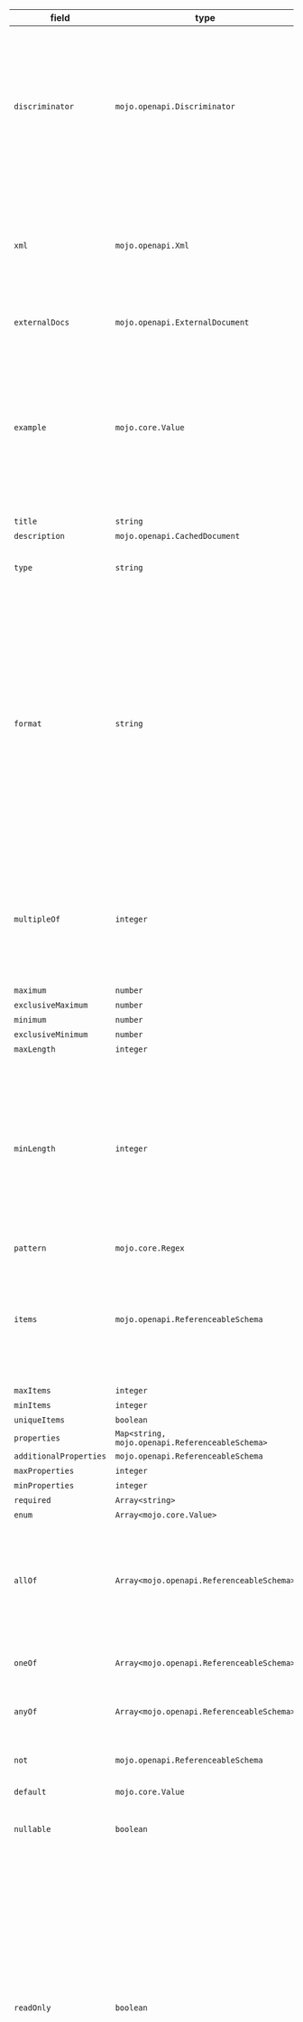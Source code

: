 | field | type | format | required | default | description |
|---|---|---|---|---|---|
| `discriminator` | `mojo.openapi.Discriminator` |  | N |  | Adds support for polymorphism. The discriminator is an object name that is used to differentiate between other schemas which may satisfy the payload description. See Composition and Inheritance for more details. |
| `xml` | `mojo.openapi.Xml` |  | N |  | This MAY be used only on properties schemas. It has no effect on root schemas. Adds additional metadata to describe the XML representation of this property. |
| `externalDocs` | `mojo.openapi.ExternalDocument` |  | N |  | Additional external documentation for this schema. |
| `example` | `mojo.core.Value` |  | N |  | A free-form property to include an example of an instance for this schema. To represent examples that cannot be naturally represented in JSON or YAML, a string value can be used to contain the example with escaping where necessary. |
| `title` | `string` |  | N |  |
| `description` | `mojo.openapi.CachedDocument` |  | N |  | support GFM |
| `type` | `string` |  | N |  | Value MUST be a string. Multiple types via an array are not supported. |
| `format` | `string` |  | N |  | format is an open string-valued property,and can have any value. Formats such as "Email", "Uuid", and so on,MAY be used even though undefined by this specification.Types that are not accompanied by a format property follow the type definition in the JSON Schema.Tools that do not recognize a specific format MAY default back to the type alone, as if the format is not specified. |
| `multipleOf` | `integer` | `Int64` | N |  | The value of "multipleOf" MUST be a number, strictly greater than 0.<br>A numeric instance is valid only if division by this keyword's value results in an integer. |
| `maximum` | `number` | `Float64` | N |  |
| `exclusiveMaximum` | `number` | `Float64` | N |  |
| `minimum` | `number` | `Float64` | N |  |
| `exclusiveMinimum` | `number` | `Float64` | N |  |
| `maxLength` | `integer` | `UInt64` | N |  |
| `minLength` | `integer` | `UInt64` | N |  | A string instance is valid against this keyword if its length is greater than, or equal to, the value of this keyword.The length of a string instance is defined as the number of its characters as defined by RFC 7159.Omitting this keyword has the same behavior as a value of 0. |
| `pattern` | `mojo.core.Regex` |  | N |  |  |
| `items` | `mojo.openapi.ReferenceableSchema` |  | N |  | Value MUST be an object and not an array. Inline or referenced schema MUST be of a Schema Object and not a standard JSON Schema. items MUST be present if the type is array. |
| `maxItems` | `integer` | `UInt64` | N |  |
| `minItems` | `integer` | `UInt64` | N |  |
| `uniqueItems` | `boolean` |  | N |  |
| `properties` | `Map<string, mojo.openapi.ReferenceableSchema>` |  | N |  |
| `additionalProperties` | `mojo.openapi.ReferenceableSchema` |  | N |  |
| `maxProperties` | `integer` | `UInt64` | N |  |
| `minProperties` | `integer` | `UInt64` | N |  |
| `required` | `Array<string>` |  | N |  |
| `enum` | `Array<mojo.core.Value>` |  | N |  |
| `allOf` | `Array<mojo.openapi.ReferenceableSchema>` |  | N |  | Inline or referenced schema MUST be of a Schema Object and not a standard JSON Schema.validates the value against all the sub-schemas |
| `oneOf` | `Array<mojo.openapi.ReferenceableSchema>` |  | N |  | validates the value against exactly one of the sub-schemas |
| `anyOf` | `Array<mojo.openapi.ReferenceableSchema>` |  | N |  | validates the value against any (one or more) of the sub-schemas |
| `not` | `mojo.openapi.ReferenceableSchema` |  | N |  | make sure the value is not valid against the specified schema. |
| `default` | `mojo.core.Value` |  | N |  |
| `nullable` | `boolean` |  | N |  | Allows sending a null value for the defined schema. Default value is false. |
| `readOnly` | `boolean` |  | N |  | Relevant only for Schema "properties" definitions. Declares the property as "read only". This means that it MAY be sent as part of a response but SHOULD NOT be sent as part of the request. If the property is marked as readOnly being true and is in the required list, the required will take effect on the response only. A property MUST NOT be marked as both readOnly and writeOnly being true. Default value is false. |
| `writeOnly` | `boolean` |  | N |  | Relevant only for Schema "properties" definitions. Declares the property as "write only". Therefore, it MAY be sent as part of a request but SHOULD NOT be sent as part of the response. If the property is marked as writeOnly being true and is in the required list, the required will take effect on the request only. A property MUST NOT be marked as both readOnly and writeOnly being true. Default value is false. |
| `deprecated` | `boolean` |  | N |  | Specifies that a schema is deprecated and SHOULD be transitioned out of usage. Default value is false. |
